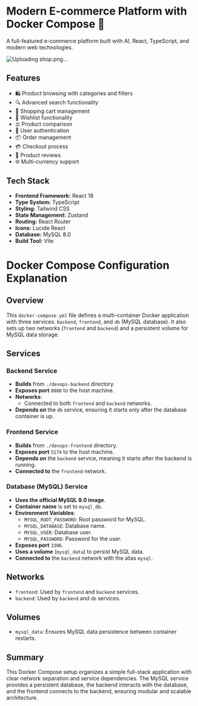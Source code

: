 # Modern E-commerce Platform with Docker Compose 🚀

A full-featured e-commerce platform built with AI, React, TypeScript, and modern web technologies.

![Uploading shop.png…]()


## Features

- 🛍️ Product browsing with categories and filters
- 🔍 Advanced search functionality
- 🛒 Shopping cart management
- 💖 Wishlist functionality
- ⚖️ Product comparison
- 👤 User authentication
- 📦 Order management
- 💳 Checkout process
- 💬 Product reviews
- 🌐 Multi-currency support

## Tech Stack

- **Frontend Framework:** React 18
- **Type System:** TypeScript
- **Styling:** Tailwind CSS
- **State Management:** Zustand
- **Routing:** React Router
- **Icons:** Lucide React
- **Database:** MySQL 8.0
- **Build Tool:** Vite

# Docker Compose Configuration Explanation

## Overview
This `docker-compose.yml` file defines a multi-container Docker application with three services: `backend`, `frontend`, and `db` (MySQL database). It also sets up two networks (`frontend` and `backend`) and a persistent volume for MySQL data storage.

## Services

### Backend Service
- **Builds** from `./devops-backend` directory.
- **Exposes port** `8080` to the host machine.
- **Networks**:
  - Connected to both `frontend` and `backend` networks.
- **Depends on** the `db` service, ensuring it starts only after the database container is up.

### Frontend Service
- **Builds** from `./devops-frontend` directory.
- **Exposes port** `5174` to the host machine.
- **Depends on** the `backend` service, meaning it starts after the backend is running.
- **Connected to** the `frontend` network.

### Database (MySQL) Service
- **Uses the official MySQL 8.0 image**.
- **Container name** is set to `mysql_db`.
- **Environment Variables**:
  - `MYSQL_ROOT_PASSWORD`: Root password for MySQL.
  - `MYSQL_DATABASE`: Database name.
  - `MYSQL_USER`: Database user.
  - `MYSQL_PASSWORD`: Password for the user.
- **Exposes port** `3306`.
- **Uses a volume** (`mysql_data`) to persist MySQL data.
- **Connected to** the `backend` network with the alias `mysql`.

## Networks
- `frontend`: Used by `frontend` and `backend` services.
- `backend`: Used by `backend` and `db` services.

## Volumes
- `mysql_data`: Ensures MySQL data persistence between container restarts.

## Summary
This Docker Compose setup organizes a simple full-stack application with clear network separation and service dependencies. The MySQL service provides a persistent database, the backend interacts with the database, and the frontend connects to the backend, ensuring modular and scalable architecture.
